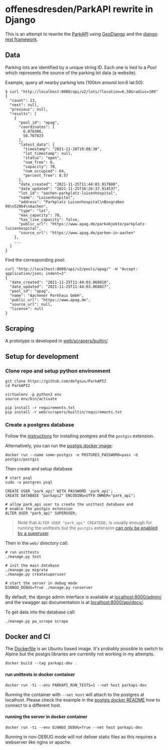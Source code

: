 # offenesdresden/ParkAPI rewrite in Django

This is an attempt to rewrite the [ParkAPI](https://github.com/offenesdresden/ParkAPI/)
using [GeoDjango](https://docs.djangoproject.com/en/3.2/ref/contrib/gis/) and
the [django rest framework](https://www.django-rest-framework.org/).


## Data 

Parking lots are identified by a unique string ID. Each one is tied to a *Pool* which 
represents the source of the parking lot data (a website).

Example, query all nearby parking lots (100km around lon:6 lat:50):
```shell script
$ curl "http://localhost:8000/api/v2/lots/?location=6,50&radius=100"
{
  "count": 13,
  "next": null,
  "previous": null,
  "results": [
    {
      "pool_id": "apag",
      "coordinates": [
        6.076306,
        50.767823
      ],
      "latest_data": {
        "timestamp": "2021-11-26T10:08:30",
        "lot_timestamp": null,
        "status": "open",
        "num_free": 6,
        "capacity": 70,
        "num_occupied": 64,
        "percent_free": 8.57
      },
      "date_created": "2021-11-25T11:44:03.917080",
      "date_updated": "2021-11-25T16:26:37.914537",
      "lot_id": "aachen-parkplatz-luisenhospital",
      "name": "Luisenhospital",
      "address": "Parkplatz Luisenhospital\nBoxgraben 99\n52064\nAachen",
      "type": "lot",
      "max_capacity": 70,
      "has_live_capacity": false,
      "public_url": "https://www.apag.de/parkobjekte/parkplatz-luisenhospital",
      "source_url": "https://www.apag.de/parken-in-aachen"
    },
    ...
  ]
}
```

Find the corresponding pool:

```shell script
curl "http://localhost:8000/api/v2/pools/apag/" -H "Accept: application/json; indent=2"
{
  "date_created": "2021-11-25T11:44:03.868010",
  "date_updated": "2021-11-25T11:44:03.868027",
  "pool_id": "apag",
  "name": "Aachener Parkhaus GmbH",
  "public_url": "https://www.apag.de",
  "source_url": null,
  "license": null
}
```

## Scraping

A prototype is developed in [web/scrapers/builtin/](web/scrapers/builtin/).


## Setup for development

### Clone repo and setup python environment

```shell script
git clone https://github.com/defgsus/ParkAPI2
cd ParkAPI2

virtualenv -p python3 env
source env/bin/activate

pip install -r requirements.txt
pip install -r web/scrapers/builtin/requirements.txt
```

### Create a postgres database

Follow the 
[instructions](https://docs.djangoproject.com/en/3.2/ref/contrib/gis/install/postgis/) 
for installing postgres and the `postgis` extension.

Alternatively, you can run the 
[postgis docker image](https://github.com/postgis/docker-postgis):
```shell script
docker run --name some-postgis -e POSTGRES_PASSWORD=pass -d postgis/postgis
```

Then create and setup database
 
```shell script
# start psql
sudo -u postgres psql

CREATE USER "park_api" WITH PASSWORD 'park_api';
CREATE DATABASE "parkapi2" ENCODING=UTF8 OWNER="park_api";

# allow park_api user to create the unittest database and 
# enable the postgis extension  
ALTER USER "park_api" SUPERUSER;
```

> Note that `ALTER USER "park_api" CREATEDB;` is usually enough for 
> running the unittests but the `postgis` extension 
> [can only be enabled by a superuser](https://dba.stackexchange.com/questions/175319/postgresql-enabling-extensions-without-super-user/175469#175469).

Then in the `web/` directory call:

```shell script
# run unittests
./manage.py test

# init the main database
./manage.py migrate
./manage.py createsuperuser

# start the server in debug mode
DJANGO_DEBUG=True ./manage.py runserver
```

By default, the django admin interface is available at 
[localhost:8000/admin/](localhost:8000/admin/) and the 
swagger api documentation is at
[localhost:8000/api/docs/](localhost:8000/api/docs/). 

To get data into the database call:

```shell script
./manage.py pa_scrape scrape
```


## Docker and CI

The [Dockerfile](Dockerfile) is an Ubuntu based image. It's probably possible
to switch to Alpine but the postgis libraries are currently not working in 
my attempts.

```shell script
docker build --tag parkapi-dev .
```

#### run unittests in docker container

```shell script
docker run -ti --env PARKAPI_RUN_TESTS=1 --net host parkapi-dev
```

Running the container with `--net host` will attach to the postgres at localhost. Please
check the example in the [postgis docker README](https://github.com/postgis/docker-postgis)
how to connect to a different host. 

#### running the server in docker container

```shell script
docker run -ti --env DJANGO_DEBUG=True --net host parkapi-dev
```

Running in non-DEBUG mode will not deliver static files as this
requires a webserver like nginx or apache.

